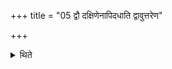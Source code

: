 +++
title = "05 द्वौ दक्षिणेनापिदधाति द्वावुत्तरेण"

+++

<details><summary>थिते</summary>

5. He covers the two (Uparavas) by means of the southern (pressing board) and the two by means of the northern.   
</details>
